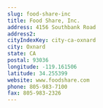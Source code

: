```yaml
---
slug: food-share-inc
title: Food Share, Inc.
address: 4156 Southbank Road
address2: 
cityIndexKey: city-ca-oxnard
city: Oxnard
state: CA
postal: 93036
longitude: -119.161506
latitude: 34.255399
website: www.foodshare.com
phone: 805-983-7100
fax: 805-983-2326
---
```

